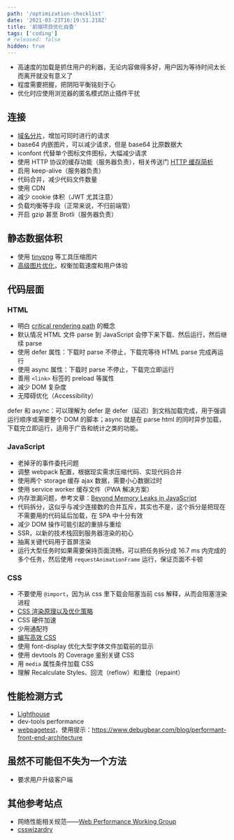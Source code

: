 ```yaml
---
path: '/optimization-checklist'
date: '2021-03-23T16:19:51.218Z'
title: '前端项目优化自查'
tags: ['coding']
# released: false
hidden: true
---
```


- 高速度的加载是抓住用户的利器，无论内容做得多好，用户因为等待时间太长而离开就没有意义了
- 程度需要把握，把阴阳平衡铭刻于心
- 优化时应使用浏览器的匿名模式防止插件干扰

## 连接

- [域名分片](https://developer.mozilla.org/zh-CN/docs/Web/HTTP/Connection_management_in_HTTP_1.x)，增加可同时进行的请求
- base64 内嵌图片，可以减少请求，但是 base64 比原数据大
- iconfont 代替单个图标文件图标，大幅减少请求
- 使用 HTTP 协议的缓存功能（服务器负责），相关传送门 [HTTP 缓存简析](https://ssshooter.com/2020-09-18-http-caching/)
- 启用 keep-alive（服务器负责）
- 代码合并，减少代码文件数量
- 使用 CDN
- 减少 cookie 体积（JWT 尤其注意）
- 负载均衡等手段（正常来说，不归前端管）
- 开启 gzip 甚至 Brotli（服务器负责）

## 静态数据体积

- 使用 [tinypng](https://tinypng.com/) 等工具压缩图片
- [高级图片优化](https://images.guide/)，权衡加载速度和用户体验

## 代码层面

### HTML

- 明白 [critical rendering path](https://developers.google.com/web/fundamentals/performance/critical-rendering-path) 的概念
- 默认情况 HTML 文件 parse 到 JavaScript 会停下来下载、然后运行，然后继续 parse
- 使用 defer 属性：下载时 parse 不停止，下载完等待 HTML parse 完成再运行
- 使用 async 属性：下载时 parse 不停止，下载完立即运行
- 善用 `<link>` 标签的 preload 等属性
- 减少 DOM 复杂度
- 无障碍优化（Accessibility）

defer 和 async：可以理解为 defer 是 defer（延迟）到文档加载完成，用于强调运行顺序或需要整个 DOM 的脚本；async 就是在 parse html 的同时异步加载，下载完立即运行，适用于广告和统计之类的功能。

### JavaScript

- 老掉牙的事件委托问题
- 调整 webpack 配置，根据现实需求压缩代码、实现代码合并
- 使用两个 storage 缓存 ajax 数据，需要小心数据过时
- 使用 service worker 缓存文件（PWA 解决方案）
- 内存泄漏问题，参考文章：[Beyond Memory Leaks in JavaScript](https://medium.com/outsystems-experts/beyond-memory-leaks-in-javascript-d27fd48ae67e)
- 代码拆分，这似乎与减少连接数的合并互斥，其实也不是，这个拆分是把现在不需要用的代码延后加载，在 SPA 中十分有效
- 减少 DOM 操作可能引起的重排与重绘
- SSR，以新的技术栈回到服务器渲染的初心
- 抽离关键代码用于首屏渲染
- 运行大型任务时如果需要保持页面流畅，可以把任务拆分成 16.7 ms 内完成的多个任务，然后使用 `requestAnimationFrame` 运行，保证页面不卡顿

### CSS

- 不要使用 `@import`，因为从 css 里下载会阻塞当前 css 解释，从而会阻塞渲染进程
- [CSS 渲染原理以及优化策略](http://jartto.wang/2019/10/23/css-theory-and-optimization/)
- CSS 硬件加速
- 少用通配符
- [编写高效 CSS](https://csswizardry.com/2011/09/writing-efficient-css-selectors/)
- 使用 font-display 优化大型字体文件加载前的显示
- 使用 devtools 的 Coverage 鉴别关键 CSS
- 用 `media` 属性条件加载 CSS
- 理解 Recalculate Styles、回流（reflow）和重绘（repaint）

## 性能检测方式

- [Lighthouse](https://developers.google.com/web/tools/lighthouse/)
- dev-tools performance
- [webpagetest](https://www.webpagetest.org/)，使用提示：https://www.debugbear.com/blog/performant-front-end-architecture

## 虽然不可能但不失为一个方法

- 要求用户升级客户端

## 其他参考站点

- 网络性能相关规范——[Web Performance Working Group](https://www.w3.org/webperf/)
- [csswizardry](https://csswizardry.com/)
